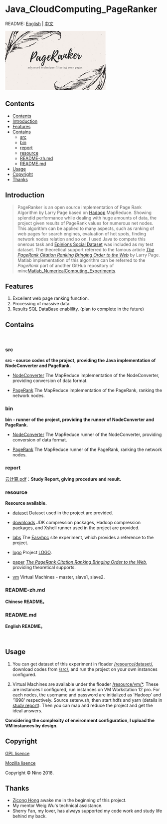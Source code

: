 # Java_CloudComputing_PageRanker

README: [English](https://github.com/LovelyBuggies/Java_Hadoop_PageRanker/blob/master/README.md) | [中文](https://github.com/LovelyBuggies/Java_Hadoop_PageRanker/blob/master/README_zh.md)

![LOGO](https://github.com/LovelyBuggies/Java_Hadoop_PageRanker/blob/master/resource/logo/PageRanker.png)



## Contents

* [Contents](https://github.com/LovelyBuggies/Java_Hadoop_PageRanker/blob/master/README.md#contents)
* [Introduction](https://github.com/LovelyBuggies/Java_Hadoop_PageRanker/blob/master/README.md#introduction)
* [Features](https://github.com/LovelyBuggies/Java_Hadoop_PageRanker/blob/master/README.md#features)
* [Contains](https://github.com/LovelyBuggies/Java_Hadoop_PageRanker/blob/master/README.md#contains)
   * [src](https://github.com/LovelyBuggies/Java_Hadoop_PageRanker/blob/master/README.md#src)
   * [bin](https://github.com/LovelyBuggies/Java_Hadoop_PageRanker/blob/master/README.md#bin)
   * [report](https://github.com/LovelyBuggies/Java_Hadoop_PageRanker/blob/master/README.md#report)
   * [resource](https://github.com/LovelyBuggies/Java_Hadoop_PageRanker/blob/master/README.md#resource)
   * [README-zh.md](https://github.com/LovelyBuggies/Java_Hadoop_PageRanker/blob/master/README.md#readme-zhmd)
   * [README.md](https://github.com/LovelyBuggies/Java_Hadoop_PageRanker/blob/master/README.md#readmemd)
* [Usage](https://github.com/LovelyBuggies/Java_Hadoop_PageRanker/blob/master/README.md#usage)
* [Copyright](https://github.com/LovelyBuggies/Java_Hadoop_PageRanker/blob/master/README.md#copyright)
* [Thanks](https://github.com/LovelyBuggies/Java_Hadoop_PageRanker/blob/master/README.md#thanks)


## Introduction

>PageRanker is an open source implementation of Page Rank Algorithm by Larry Page based on [Hadoop](http://hadoop.apache.org) MapReduce. Showing splendid performance while dealing with huge amounts of data, the project given results of PageRank values for numerous net nodes. This algorithm can be applied to many aspects, such as ranking of web pages for search engines, evaluation of hot spots, finding network nodes relation and so on. I used Java to compete this onerous task and [Epinions Social Dataset](https://snap.stanford.edu/data/soc-Epinions1.html) was included as my test dataset. The theoretical support referred to the famous article [*The PageRank Citation Ranking︎ Bringing Order to the Web*](http://202.116.81.74/cache/5/03/ilpubs.stanford.edu/bf0bd3cdc413c81dc4853ddffe4de51f/1999-66.pdf) by Larry Page. Matlab implementation of this algorithm can be referred to the *PageRank* part of another GitHub repository of mine[Matlab_NumericalComputing_Experiments](https://github.com/LovelyBuggies/Matlab_NumericalComputing_Experiments).

## Features

1. Excellent web page ranking function.
2. Processing of massive data.
3. Results SQL DataBase enablility. (plan to complete in the future)

## Contains
</br>

### src 
**src - source codes of the project, providing the Java implementation of NodeConverter and PageRank.**

* [NodeConverter](https://github.com/LovelyBuggies/Java_Hadoop_PageRanker/tree/master/src/NodeConverter)
The MapReduce implementation of the NodeConverter, providing conversion of data format.

* [PageRank](https://github.com/LovelyBuggies/Java_Hadoop_PageRanker/tree/master/src/PageRank)
The MapReduce implementation of the PageRank, ranking the network nodes.


### bin
**bin - runner of the project, providing the runner of NodeConverter and PageRank.**

* [NodeConverter](https://github.com/LovelyBuggies/Java_Hadoop_PageRanker/tree/master/bin/NodeConverter)
The MapReduce runner of the NodeConverter, providing conversion of data format.

* [PageRank](https://github.com/LovelyBuggies/Java_Hadoop_PageRanker/tree/master/bin/PageRank)
The MapReduce runner of the PageRank, ranking the network nodes.

### report
[云计算.pdf](https://github.com/LovelyBuggies/Java_Hadoop_PageRanker/tree/master/report)：**Study Report, giving procedure and result.**

### resource
**Resource available.**

* [dataset](https://github.com/LovelyBuggies/Java_Hadoop_PageRanker/tree/master/resource/dataset)
Dataset used in the project are provided.

* [downloads](https://github.com/LovelyBuggies/Java_Hadoop_PageRanker/tree/master/resource/downloads)
JDK compression packages, Hadoop compression packages, and Xshell runner used in the project are provided.

* [labs](https://github.com/LovelyBuggies/Java_Hadoop_PageRanker/tree/master/resource/labs)
The [Easyhpc](http://www.easyhpc.org) site experiment, which provides a reference to the project.

* [logo](https://github.com/LovelyBuggies/Java_Hadoop_PageRanker/tree/master/resource/logo)
Project [LOGO](https://github.com/LovelyBuggies/Java_Hadoop_PageRanker/blob/master/resource/logo/PageRanker.png).

* [paper](https://github.com/LovelyBuggies/Java_Hadoop_PageRanker/tree/master/resource/paper)
[*The PageRank Citation Ranking︎ Bringing Order to the Web*](http://202.116.81.74/cache/5/03/ilpubs.stanford.edu/bf0bd3cdc413c81dc4853ddffe4de51f/1999-66.pdf), providing theoretical supports.  

* [vm](https://github.com/LovelyBuggies/Java_Hadoop_PageRanker/tree/master/resource/vm)
Virtual Machines - master, slave1, slave2. 


### README-zh.md
**Chinese README。**


### README.md
**English README。**

</br>

## Usage

1. You can get dataset of this experiment in floader [/resource/dataset/](https://github.com/LovelyBuggies/Java_Hadoop_PageRanker/tree/master/resource/dataset), download codes from [/src/](https://github.com/LovelyBuggies/Java_Hadoop_PageRanker/tree/master/src), and run the project on your own instances configured.

2. Virtual Machines are available under the floader [/resource/vm/*](https://github.com/LovelyBuggies/Java_Hadoop_PageRanker/tree/master/resource/vm). These are instances I configured, run instances on VM Workstation 12 pro. For each nodes, the username and password are initialized as 'Hadoop' and '1998' respectively. Source setenv.sh, then start hdfs and yarn (details in [study report](https://github.com/LovelyBuggies/Java_Hadoop_PageRanker/tree/master/report)). Then you can map and reduce the project and get the ideal answers.

**Considering the complexity of environment configuration, I upload the VM instances by design.**

## Copyright

[GPL lisence](http://www.gnu.org/licenses/gpl.html)

[Mozilla lisence](https://www.mozilla.org/en-US/MPL/)

Copyright © Nino 2018.


## Thanks

* [Zicong Hong](https://github.com/hongzicong) awake me in the beginning of this project.
* My mentor Weig Wu's technical assistance.
* Sherry Fan, my lover, has always supported my code work and study life behind my back.


